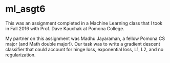 # ml_asgt6
This was an assignment completed in a Machine Learning class that I took in Fall 2016 with Prof. Dave Kauchak at Pomona College.

My partner on this assignment was Madhu Jayaraman, a fellow Pomona CS major (and Math double major!). Our task was to write a gradient
descent classifier that could account for hinge loss, exponential loss, L1, L2, and no regularization.
